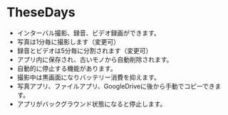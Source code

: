 # TheseDays

- インターバル撮影、録音、ビデオ録画ができます。
- 写真は1分毎に撮影します（変更可）
- 録音とビデオは5分毎に分割されます（変更可）
- アプリ内に保存され、古いモノから自動削除されます。
- 自動的に停止する機能があります。
- 撮影中は黒画面になりバッテリー消費を抑えます。
- 写真アプリ、ファイルアプリ、GoogleDriveに後から手動でコピーできます。
- アプリがバックグラウンド状態になると停止します。
